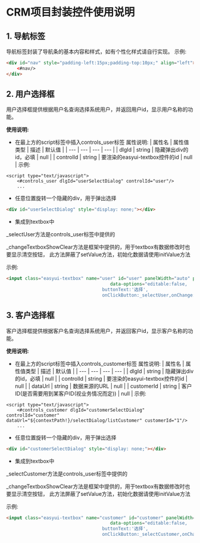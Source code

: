 # CRM项目封装控件使用说明
## 1. 导航标签
导航标签封装了导航条的基本内容和样式，如有个性化样式请自行实现。
示例:
```html
<div id="nav" style="padding-left:15px;padding-top:10px;" align="left">
    <#nav/>
</div>
```

## 2. 用户选择框
用户选择框提供根据用户名查询选择系统用户，并返回用户id，显示用户名称的功能。

**使用说明:**
- 在最上方的script标签中插入controls_user标签
属性说明:
|  属性名 | 属性值类型  |  描述 | 默认值 |
| --- | --- | --- | --- |
| dlgId | string |  隐藏弹出div的id，必填 | null |
| controlId | string | 要渲染的easyui-textbox控件的id | null |
示例:
```
<script type="text/javascript">
    <#controls_user dlgId="userSelectDialog" controlId="user"/>
    ...
```

- 任意位置旋转一个隐藏的div，用于弹出选择
```html
<div id="userSelectDialog" style="display: none;"></div>
```

- 集成到textbox中

_selectUser方法是controls_user标签中提供的

_changeTextboxShowClear方法是框架中提供的，用于textbox有数据修改时也要显示清空按钮，
此方法屏蔽了setValue方法，初始化数据请使用initValue方法

示例:
```html
<input class="easyui-textbox" name="user" id="user" panelWidth="auto" panelHeight="auto" label="用户选择:" style="width: 255px;"
                                       data-options="editable:false,
									buttonText:'选择',
									onClickButton:_selectUser,onChange:_changeTextboxShowClear" />
```

## 3. 客户选择框
客户选择框提供根据客户名查询选择系统用户，并返回客户id，显示客户名称的功能。

**使用说明:**
- 在最上方的script标签中插入controls_customer标签
属性说明:
|  属性名 | 属性值类型  |  描述 | 默认值 |
| --- | --- | --- | --- |
| dlgId | string |  隐藏弹出div的id，必填 | null |
| controlId | string | 要渲染的easyui-textbox控件的id | null |
| dataUrl | string | 数据来源的URL | null |
| customerId | string | 客户ID(是否需要用到某客户ID(视业务情况而定)) | null |
示例:
```
<script type="text/javascript">
    <#controls_customer dlgId="customerSelectDialog" controlId="customer" dataUrl="${contextPath!}/selectDialog/listCustomer" customerId="1"/>
    ...
```

- 任意位置旋转一个隐藏的div，用于弹出选择
```html
<div id="customerSelectDialog" style="display: none;"></div>
```

- 集成到textbox中

_selectCustomer方法是controls_user标签中提供的

_changeTextboxShowClear方法是框架中提供的，用于textbox有数据修改时也要显示清空按钮，
此方法屏蔽了setValue方法，初始化数据请使用initValue方法

示例:
```html
<input class="easyui-textbox" name="customer" id="customer" panelWidth="auto" panelHeight="auto" label="客户选择:" style="width: 255px;"
                                       data-options="editable:false,
									buttonText:'选择',
									onClickButton:_selectCustomer,onChange:_changeTextboxShowClear" />
```